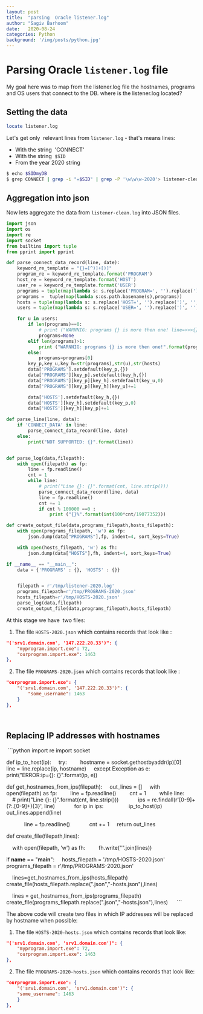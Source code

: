 ```yaml
---
layout: post
title:  "parsing  Oracle listener.log"
author: "Sagiv Barhoom"
date:   2020-08-24
categories: Python
background: '/img/posts/python.jpg'
---
```

# Parsing  Oracle ```listener.log``` file 

My goal here was to map from the listener.log file the hostnames, programs and OS users that connect to the DB.
where is the listener.log located?

## Setting the data
``` bash 
locate listener.log
```
Let's get only  relevant lines from ``` listener.log ``` - that's means lines:
* With the string  'CONNECT' 
* With the string  ```$SID``` 
* From the year 2020 string 

```bash 
$ echo $SIDmyDB
$ grep CONNECT | grep -i "=$SID" | grep -P '\w\w\w-2020'> listener-clean.log
```

## Aggregation into json

Now lets aggregate the data from ```listener-clean.log``` into JSON files.

```python
import json
import os
import re
import socket
from builtins import tuple
from pprint import pprint

def parse_connect_data_record(line, date):
    keyword_re_template = "{}=[^)]+[)]"
    program_re = keyword_re_template.format('PROGRAM')
    host_re = keyword_re_template.format('HOST')
    user_re = keyword_re_template.format('USER')
    programs = tuple(map(lambda s: s.replace('PROGRAM=', '').replace(')', '', ).lower(), re.findall(program_re, line)))
    programs =  tuple(map(lambda s:os.path.basename(s),programs))
    hosts = tuple(map(lambda s: s.replace('HOST=', '').replace(')', '', ).lower(), re.findall(host_re, line)))
    users = tuple(map(lambda s: s.replace('USER=', '').replace(')', '', ).lower(), re.findall(user_re, line)))

    for u in users:
        if len(programs)==0:
            # print ("WARNNIG: programs {} is more then one! line=>>>{}<<<".format(programs,line))
            programs=None
        elif len(programs)>1:
            print ("WARNNIG: programs {} is more then one!".format(programs))
        else:
            programs=programs[0]
        key_p,key_u,key_h=str(programs),str(u),str(hosts)
        data['PROGRAMS'].setdefault(key_p,{})
        data['PROGRAMS'][key_p].setdefault(key_h,{})
        data['PROGRAMS'][key_p][key_h].setdefault(key_u,0)
        data['PROGRAMS'][key_p][key_h][key_u]+=1

        data['HOSTS'].setdefault(key_h,{})
        data['HOSTS'][key_h].setdefault(key_p,0)
        data['HOSTS'][key_h][key_p]+=1

def parse_line(line, data):
    if 'CONNECT_DATA' in line:
        parse_connect_data_record(line, date)
    else:
        print("NOT SUPPORTED: {}".format(line))


def parse_log(data,filepath):
    with open(filepath) as fp:
        line = fp.readline()
        cnt = 1
        while line:
            # print("Line {}: {}".format(cnt, line.strip()))
            parse_connect_data_record(line, data)
            line = fp.readline()
            cnt += 1
            if cnt % 100000 ==0 :
                print ("{}%".format(int(100*cnt/19077352)))

def create_output_file(data,programs_filepath,hosts_filepath):
    with open(programs_filepath, 'w') as fp:
        json.dump(data["PROGRAMS"],fp, indent=4, sort_keys=True)

    with open(hosts_filepath, 'w') as fh:
        json.dump(data["HOSTS"],fh, indent=4, sort_keys=True)

if __name__ == "__main__":
    data = {'PROGRAMS' : {}, 'HOSTS' : {}}


    filepath = r'/tmp/listener-2020.log'
    programs_filepath=r'/tmp/PROGRAMS-2020.json'
    hosts_filepath=r'/tmp/HOSTS-2020.json'
    parse_log(data,filepath)
    create_output_file(data,programs_filepath,hosts_filepath)
```

At this stage we have  two files: 
1. The file ```HOSTS-2020.json``` which contains records that look like :
```json
"('srv1.domain.com', '147.222.20.33')": {
    "myprogram.import.exe": 72,
    "ourprogram.import.exe": 1463
},
```

2. The file ```PROGRAMS-2020.json``` which contains records that look like :
```json
"ourprogram.import.exe": {
    "('srv1.domain.com', '147.222.20.33')": {
        "some_username": 1463
    }
},
```
   
## Replacing IP addresses with hostnames
 ```python
import re
import socket

def ip_to_host(ip):
    try:
        hostname = socket.gethostbyaddr(ip)[0]
        line = line.replace(ip, hostname)
    except Exception as e:
        print("ERROR:ip={}: {}".format(ip, e))

def get_hostnames_from_ips(filepath):
    out_lines = []
    with open(filepath) as fp:
        line = fp.readline()
        cnt = 1
        while line:
            # print("Line {}: {}".format(cnt, line.strip()))
            ips = re.findall(r'[0-9]+(?:\.[0-9]+){3}', line)
            for ip in ips:
                ip_to_host(ip)
            out_lines.append(line)

            line = fp.readline()
            cnt += 1
    return out_lines

def create_file(filepath,lines):

    with open(filepath, 'w') as fh:
        fh.write("".join(lines))

if __name__ == "__main__":
    hosts_filepath = '/tmp/HOSTS-2020.json'
    programs_filepath = r'/tmp/PROGRAMS-2020.json'

    lines=get_hostnames_from_ips(hosts_filepath)
    create_file(hosts_filepath.replace(".json","-hosts.json"),lines)

    lines = get_hostnames_from_ips(programs_filepath)
    create_file(programs_filepath.replace(".json","-hosts.json"),lines)
    
 ```

The above code will create two files in which IP addresses will be replaced by hostname when possible: 
1. The file ```HOSTS-2020-hosts.json``` which contains records that look like:
```json
"('srv1.domain.com', 'srv1.domain.com')": {
    "myprogram.import.exe": 72,
    "ourprogram.import.exe": 1463
},
```

2. The file ```PROGRAMS-2020-hosts.json``` which contains records that look like:
```json
"ourprogram.import.exe": {
    "('srv1.domain.com', 'srv1.domain.com')": {
    "some_username": 1463
    }
},
```
